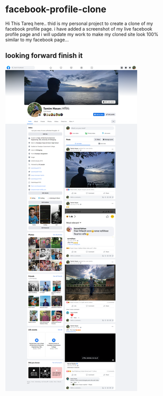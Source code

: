 # facebook-profile-clone

Hi This Tareq here.. thid is my personal project to create a clone of my facebook profile page. i have added a screenshot of my live facebook profile page and i will update my 
work to make my cloned site look 100% similar to my facebook page...

<h2>looking forward finish it</h2>

<img src="Tamim-Hasan-Facebook-profile.png">

